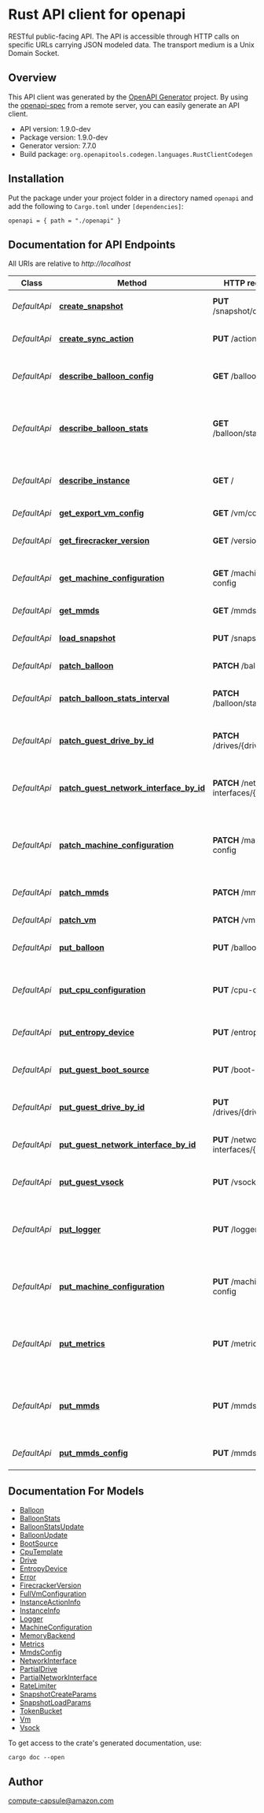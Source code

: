 # Rust API client for openapi

RESTful public-facing API. The API is accessible through HTTP calls on specific URLs carrying JSON modeled data. The transport medium is a Unix Domain Socket.


## Overview

This API client was generated by the [OpenAPI Generator](https://openapi-generator.tech) project.  By using the [openapi-spec](https://openapis.org) from a remote server, you can easily generate an API client.

- API version: 1.9.0-dev
- Package version: 1.9.0-dev
- Generator version: 7.7.0
- Build package: `org.openapitools.codegen.languages.RustClientCodegen`

## Installation

Put the package under your project folder in a directory named `openapi` and add the following to `Cargo.toml` under `[dependencies]`:

```
openapi = { path = "./openapi" }
```

## Documentation for API Endpoints

All URIs are relative to *http://localhost*

Class | Method | HTTP request | Description
------------ | ------------- | ------------- | -------------
*DefaultApi* | [**create_snapshot**](docs/DefaultApi.md#create_snapshot) | **PUT** /snapshot/create | Creates a full or diff snapshot. Post-boot only.
*DefaultApi* | [**create_sync_action**](docs/DefaultApi.md#create_sync_action) | **PUT** /actions | Creates a synchronous action.
*DefaultApi* | [**describe_balloon_config**](docs/DefaultApi.md#describe_balloon_config) | **GET** /balloon | Returns the current balloon device configuration.
*DefaultApi* | [**describe_balloon_stats**](docs/DefaultApi.md#describe_balloon_stats) | **GET** /balloon/statistics | Returns the latest balloon device statistics, only if enabled pre-boot.
*DefaultApi* | [**describe_instance**](docs/DefaultApi.md#describe_instance) | **GET** / | Returns general information about an instance.
*DefaultApi* | [**get_export_vm_config**](docs/DefaultApi.md#get_export_vm_config) | **GET** /vm/config | Gets the full VM configuration.
*DefaultApi* | [**get_firecracker_version**](docs/DefaultApi.md#get_firecracker_version) | **GET** /version | Gets the Firecracker version.
*DefaultApi* | [**get_machine_configuration**](docs/DefaultApi.md#get_machine_configuration) | **GET** /machine-config | Gets the machine configuration of the VM.
*DefaultApi* | [**get_mmds**](docs/DefaultApi.md#get_mmds) | **GET** /mmds | Get the MMDS data store.
*DefaultApi* | [**load_snapshot**](docs/DefaultApi.md#load_snapshot) | **PUT** /snapshot/load | Loads a snapshot. Pre-boot only.
*DefaultApi* | [**patch_balloon**](docs/DefaultApi.md#patch_balloon) | **PATCH** /balloon | Updates a balloon device.
*DefaultApi* | [**patch_balloon_stats_interval**](docs/DefaultApi.md#patch_balloon_stats_interval) | **PATCH** /balloon/statistics | Updates a balloon device statistics polling interval.
*DefaultApi* | [**patch_guest_drive_by_id**](docs/DefaultApi.md#patch_guest_drive_by_id) | **PATCH** /drives/{drive_id} | Updates the properties of a drive. Post-boot only.
*DefaultApi* | [**patch_guest_network_interface_by_id**](docs/DefaultApi.md#patch_guest_network_interface_by_id) | **PATCH** /network-interfaces/{iface_id} | Updates the rate limiters applied to a network interface. Post-boot only.
*DefaultApi* | [**patch_machine_configuration**](docs/DefaultApi.md#patch_machine_configuration) | **PATCH** /machine-config | Partially updates the Machine Configuration of the VM. Pre-boot only.
*DefaultApi* | [**patch_mmds**](docs/DefaultApi.md#patch_mmds) | **PATCH** /mmds | Updates the MMDS data store.
*DefaultApi* | [**patch_vm**](docs/DefaultApi.md#patch_vm) | **PATCH** /vm | Updates the microVM state.
*DefaultApi* | [**put_balloon**](docs/DefaultApi.md#put_balloon) | **PUT** /balloon | Creates or updates a balloon device.
*DefaultApi* | [**put_cpu_configuration**](docs/DefaultApi.md#put_cpu_configuration) | **PUT** /cpu-config | Configures CPU features flags for the vCPUs of the guest VM. Pre-boot only.
*DefaultApi* | [**put_entropy_device**](docs/DefaultApi.md#put_entropy_device) | **PUT** /entropy | Creates an entropy device. Pre-boot only.
*DefaultApi* | [**put_guest_boot_source**](docs/DefaultApi.md#put_guest_boot_source) | **PUT** /boot-source | Creates or updates the boot source. Pre-boot only.
*DefaultApi* | [**put_guest_drive_by_id**](docs/DefaultApi.md#put_guest_drive_by_id) | **PUT** /drives/{drive_id} | Creates or updates a drive. Pre-boot only.
*DefaultApi* | [**put_guest_network_interface_by_id**](docs/DefaultApi.md#put_guest_network_interface_by_id) | **PUT** /network-interfaces/{iface_id} | Creates a network interface. Pre-boot only.
*DefaultApi* | [**put_guest_vsock**](docs/DefaultApi.md#put_guest_vsock) | **PUT** /vsock | Creates/updates a vsock device. Pre-boot only.
*DefaultApi* | [**put_logger**](docs/DefaultApi.md#put_logger) | **PUT** /logger | Initializes the logger by specifying a named pipe or a file for the logs output.
*DefaultApi* | [**put_machine_configuration**](docs/DefaultApi.md#put_machine_configuration) | **PUT** /machine-config | Updates the Machine Configuration of the VM. Pre-boot only.
*DefaultApi* | [**put_metrics**](docs/DefaultApi.md#put_metrics) | **PUT** /metrics | Initializes the metrics system by specifying a named pipe or a file for the metrics output.
*DefaultApi* | [**put_mmds**](docs/DefaultApi.md#put_mmds) | **PUT** /mmds | Creates a MMDS (Microvm Metadata Service) data store.
*DefaultApi* | [**put_mmds_config**](docs/DefaultApi.md#put_mmds_config) | **PUT** /mmds/config | Set MMDS configuration. Pre-boot only.


## Documentation For Models

 - [Balloon](docs/Balloon.md)
 - [BalloonStats](docs/BalloonStats.md)
 - [BalloonStatsUpdate](docs/BalloonStatsUpdate.md)
 - [BalloonUpdate](docs/BalloonUpdate.md)
 - [BootSource](docs/BootSource.md)
 - [CpuTemplate](docs/CpuTemplate.md)
 - [Drive](docs/Drive.md)
 - [EntropyDevice](docs/EntropyDevice.md)
 - [Error](docs/Error.md)
 - [FirecrackerVersion](docs/FirecrackerVersion.md)
 - [FullVmConfiguration](docs/FullVmConfiguration.md)
 - [InstanceActionInfo](docs/InstanceActionInfo.md)
 - [InstanceInfo](docs/InstanceInfo.md)
 - [Logger](docs/Logger.md)
 - [MachineConfiguration](docs/MachineConfiguration.md)
 - [MemoryBackend](docs/MemoryBackend.md)
 - [Metrics](docs/Metrics.md)
 - [MmdsConfig](docs/MmdsConfig.md)
 - [NetworkInterface](docs/NetworkInterface.md)
 - [PartialDrive](docs/PartialDrive.md)
 - [PartialNetworkInterface](docs/PartialNetworkInterface.md)
 - [RateLimiter](docs/RateLimiter.md)
 - [SnapshotCreateParams](docs/SnapshotCreateParams.md)
 - [SnapshotLoadParams](docs/SnapshotLoadParams.md)
 - [TokenBucket](docs/TokenBucket.md)
 - [Vm](docs/Vm.md)
 - [Vsock](docs/Vsock.md)


To get access to the crate's generated documentation, use:

```
cargo doc --open
```

## Author

compute-capsule@amazon.com

